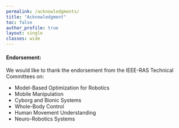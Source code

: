 ```yaml
---
permalink: /acknowledgments/
title: "Acknowledgment"
toc: false
author_profile: true 
layout: single 
classes: wide
---
```


#### Endorsement: 

We would like to thank the endorsement from the IEEE-RAS Technical Committees on:

* Model-Based Optimization for Robotics
* Mobile Manipulation
* Cyborg and Bionic Systems
* Whole-Body Control
* Human Movement Understanding
* Neuro-Robotics  Systems




